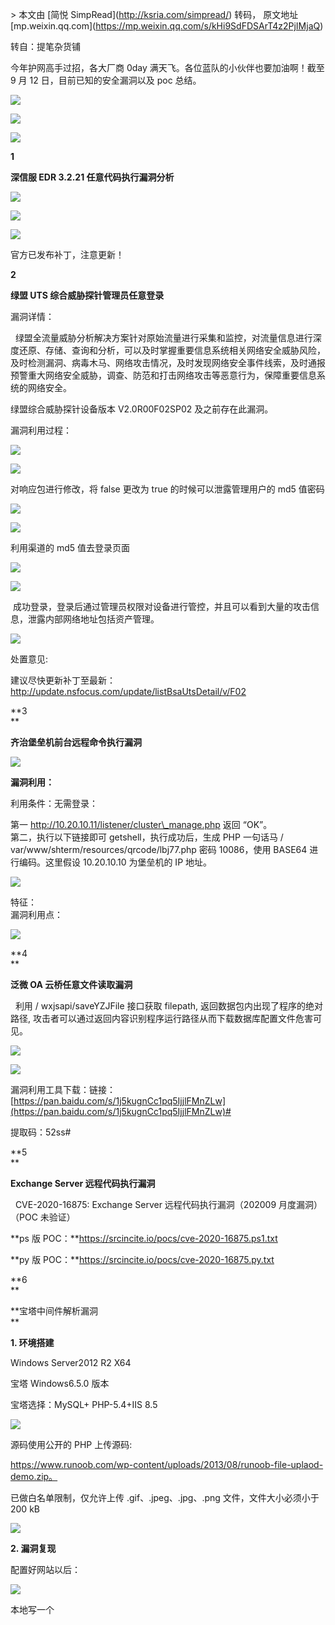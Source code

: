 \> 本文由 \[简悦 SimpRead\](http://ksria.com/simpread/) 转码， 原文地址 \[mp.weixin.qq.com\](https://mp.weixin.qq.com/s/kHi9SdFDSArT4z2PjIMjaQ)

转自：提笔杂货铺  

今年护网高手过招，各大厂商 0day 满天飞。各位蓝队的小伙伴也要加油啊！截至 9 月 12 日，目前已知的安全漏洞以及 poc 总结。  

![](https://mmbiz.qpic.cn/mmbiz_png/x1FY7hp5L8EnykD9smAy0C5tXUCTaHDo5zlj0PW3QfPuic1fGgRTuynn0FepXztiaynacKGPzeDXltUzwPXXr3eA/640?wx_fmt=png)

![](https://mmbiz.qpic.cn/mmbiz_png/x1FY7hp5L8EnykD9smAy0C5tXUCTaHDomcKyVkkxGwYquDnxER6f7GUzRW3IgdGRjgucIeDJLkTjJgUWStmk2g/640?wx_fmt=png)

![](https://mmbiz.qpic.cn/mmbiz_png/x1FY7hp5L8EnykD9smAy0C5tXUCTaHDo6H18HykPRTECkWL3TAwdYxQ9ny1ibtLo9YHvEdLmQKMFy4QYt5jyvDw/640?wx_fmt=jpeg)

**1**

  

**深信服 EDR 3.2.21 任意代码执行漏洞分析**

![](https://mmbiz.qpic.cn/mmbiz_png/x1FY7hp5L8EnykD9smAy0C5tXUCTaHDo6H18HykPRTECkWL3TAwdYxQ9ny1ibtLo9YHvEdLmQKMFy4QYt5jyvDw/640?wx_fmt=jpeg)

![](https://mmbiz.qpic.cn/mmbiz_png/x1FY7hp5L8EnykD9smAy0C5tXUCTaHDoiaah2lVsHycWZs6Mht8BAhvDZ20fRLsOIFc5dPXUxF1vtBzHAvnUj1A/640?wx_fmt=png)

![](https://mmbiz.qpic.cn/mmbiz_png/x1FY7hp5L8EnykD9smAy0C5tXUCTaHDoZwic1DS2GOAgyHCrpp5OiblI6YZBItrLichCaeZrum7Qceff2vaUSrQkQ/640?wx_fmt=png)

官方已发布补丁，注意更新！  

**2**

  

  

**绿盟 UTS 综合威胁探针管理员任意登录**

漏洞详情：

  绿盟全流量威胁分析解决方案针对原始流量进行采集和监控，对流量信息进行深度还原、存储、查询和分析，可以及时掌握重要信息系统相关网络安全威胁风险，及时检测漏洞、病毒木马、网络攻击情况，及时发现网络安全事件线索，及时通报预警重大网络安全威胁，调查、防范和打击网络攻击等恶意行为，保障重要信息系统的网络安全。

绿盟综合威胁探针设备版本 V2.0R00F02SP02 及之前存在此漏洞。

漏洞利用过程：

![](https://mmbiz.qpic.cn/mmbiz_png/x1FY7hp5L8EnykD9smAy0C5tXUCTaHDoChUTlmjPuv2ubjMmbZf0GNNibH0BKT1Ul3l7dlvb8Anv9h2mJoWFODQ/640?wx_fmt=png)

![](https://mmbiz.qpic.cn/mmbiz_png/x1FY7hp5L8EnykD9smAy0C5tXUCTaHDojnfMVVdQdr1RKibjQjiaWyXibGGBdzXegkT5CL8Q4mvC0ibZ1IEZRtdrCA/640?wx_fmt=png)  

对响应包进行修改，将 false 更改为 true 的时候可以泄露管理用户的 md5 值密码

![](https://mmbiz.qpic.cn/mmbiz_png/x1FY7hp5L8EnykD9smAy0C5tXUCTaHDo3DScicZpenwib9dOAP3uLYuOq1BRvWlGVzLnLEATe4KuAoujkPVn6dvQ/640?wx_fmt=png)

![](https://mmbiz.qpic.cn/mmbiz_png/x1FY7hp5L8EnykD9smAy0C5tXUCTaHDosQBRnK8AtA6icKTKHGhI4SabM43HYXCeVwxHuqzQzwW9Gsa1DVgUWRQ/640?wx_fmt=png)

利用渠道的 md5 值去登录页面  

![](https://mmbiz.qpic.cn/mmbiz_png/x1FY7hp5L8EnykD9smAy0C5tXUCTaHDohb430PRrHEouOtVUAWCSfcBjYjYzvxLSAsicpjibLZGIst4RelyHHskA/640?wx_fmt=png)

![](https://mmbiz.qpic.cn/mmbiz_png/x1FY7hp5L8EnykD9smAy0C5tXUCTaHDo6H18HykPRTECkWL3TAwdYxQ9ny1ibtLo9YHvEdLmQKMFy4QYt5jyvDw/640?wx_fmt=jpeg)

 成功登录，登录后通过管理员权限对设备进行管控，并且可以看到大量的攻击信息，泄露内部网络地址包括资产管理。  

![](https://mmbiz.qpic.cn/mmbiz_png/x1FY7hp5L8EnykD9smAy0C5tXUCTaHDoVDibpbEvQ3CCaWmWibDSYqBdzw5wHjCEtbol4RUupNfONds3FExTeumA/640?wx_fmt=png)

处置意见:

建议尽快更新补丁至最新：http://update.nsfocus.com/update/listBsaUtsDetail/v/F02  

**3  
**

  

**齐治堡垒机前台远程命令执行漏洞**

![](https://mmbiz.qpic.cn/mmbiz_png/x1FY7hp5L8EnykD9smAy0C5tXUCTaHDoBDDgeO2v6pXCxicLnEhLHWSk4zJy7TicNicxwVXaYQ4iaCDdGNKR7X3X4Q/640?wx_fmt=png)

**漏洞利用：**  

利用条件：无需登录：

第一 http://10.20.10.11/listener/cluster\_manage.php 返回 “OK”。  
第二，执行以下链接即可 getshell，执行成功后，生成 PHP 一句话马 / var/www/shterm/resources/qrcode/lbj77.php 密码 10086，使用 BASE64 进行编码。这里假设 10.20.10.10 为堡垒机的 IP 地址。  

![](https://mmbiz.qpic.cn/mmbiz_png/x1FY7hp5L8EnykD9smAy0C5tXUCTaHDo3icsibWRe2CRAqIl2hxPwE3SMh4YwFd8oLmoP5cafaup9MZbR605yjPw/640?wx_fmt=png)

特征：  
漏洞利用点：  

![](https://mmbiz.qpic.cn/mmbiz_png/x1FY7hp5L8EnykD9smAy0C5tXUCTaHDot9BqLNrKY6IhnL3uoE3R5TI19veO4q1EqwsFDS011OHeH12lGI2WHw/640?wx_fmt=png)

**4  
**

  

**泛微 OA 云桥任意文件读取漏洞**  

  

  利用 / wxjsapi/saveYZJFile 接口获取 filepath, 返回数据包内出现了程序的绝对路径, 攻击者可以通过返回内容识别程序运行路径从而下载数据库配置文件危害可见。  

![](https://mmbiz.qpic.cn/mmbiz_png/x1FY7hp5L8EnykD9smAy0C5tXUCTaHDovaujxAYmS0WKzLs2sDL3z9IJNSOFMYDEyia8rrpzYccyRMicSu4XdhxQ/640?wx_fmt=png)

![](https://mmbiz.qpic.cn/mmbiz_png/x1FY7hp5L8EnykD9smAy0C5tXUCTaHDo6pIGtsevIklEArGJSzsgqqVIq49fsfTFanjqkqOjRVmVsWLpWmXmEw/640?wx_fmt=png)

漏洞利用工具下载：链接：[https://pan.baidu.com/s/1j5kugnCc1pq5IjjlFMnZLw](https://pan.baidu.com/s/1j5kugnCc1pq5IjjlFMnZLw)#

提取码：52ss#

**5  
**

  

**Exchange Server 远程代码执行漏洞**

  

  CVE-2020-16875: Exchange Server 远程代码执行漏洞（202009 月度漏洞）（POC 未验证）

**ps 版 POC：**https://srcincite.io/pocs/cve-2020-16875.ps1.txt

**py 版 POC：**https://srcincite.io/pocs/cve-2020-16875.py.txt  

**6  
**

  

  

**宝塔中间件解析漏洞  
**

**1\. 环境搭建**

Windows Server2012 R2 X64

宝塔 Windows6.5.0 版本

宝塔选择：MySQL+ PHP-5.4+IIS 8.5  

![](https://mmbiz.qpic.cn/mmbiz_png/x1FY7hp5L8EnykD9smAy0C5tXUCTaHDoibkMLria8hOOvWEyLVdZCl60eWPBRd85xOmAZTg8uHwJPgm9zWtlibpVw/640?wx_fmt=png)

源码使用公开的 PHP 上传源码:

https://www.runoob.com/wp-content/uploads/2013/08/runoob-file-uplaod-demo.zip。  

已做白名单限制，仅允许上传 .gif、.jpeg、.jpg、.png 文件，文件大小必须小于 200 kB  

![](https://mmbiz.qpic.cn/mmbiz_png/x1FY7hp5L8EnykD9smAy0C5tXUCTaHDoONyy83XOzu2fzicmBSOrFcRstkng7NsK9fjeqNhM55ELpbBGgnRe52Q/640?wx_fmt=png)

**2\. 漏洞复现**

配置好网站以后：  

![](https://mmbiz.qpic.cn/mmbiz_png/x1FY7hp5L8EnykD9smAy0C5tXUCTaHDokjFCfWMErqQ2w2r6uNPoYJ1MzvrrSSsuBrWfHY6HZTEicyucAYKo1cw/640?wx_fmt=png)

本地写一个

<?php

phpinfo();

![](https://mmbiz.qpic.cn/mmbiz_png/x1FY7hp5L8EnykD9smAy0C5tXUCTaHDosTy0Hd1jibvda4ad9nvqhEn0vI5R8nhkAiaT9on57WyWo0oeDuRUYVQQ/640?wx_fmt=png)

另存为. jpg 格式  

![](https://mmbiz.qpic.cn/mmbiz_png/x1FY7hp5L8EnykD9smAy0C5tXUCTaHDoBK9CZBPxGEVupBfWK3LgBDlSrXgsCicH05NH8gNcpEdZRNnXWJaZibMQ/640?wx_fmt=png)

直接上传文件，不需要做任何修改：  

![](https://mmbiz.qpic.cn/mmbiz_png/x1FY7hp5L8EnykD9smAy0C5tXUCTaHDo3Urs3ib4U2kSLdATWUDNTQqqcauoPnS9r8GWV2eGicfOva9DN3FwxF9A/640?wx_fmt=png)

![](https://mmbiz.qpic.cn/mmbiz_png/x1FY7hp5L8EnykD9smAy0C5tXUCTaHDo2zAOACur6nXayUlrmyyC19MrTVNoWqSLBt6B04t23JdgKOjcqoyawA/640?wx_fmt=png)

访问上传文件地址：

![](https://mmbiz.qpic.cn/mmbiz_png/x1FY7hp5L8EnykD9smAy0C5tXUCTaHDoNNcTkT1ZvdFD1DcDQwibCEbUK6h73s0k6nZDjuoiciaQwZ4G9MRnsjNhA/640?wx_fmt=png)

在 upload/1.jpg 后面加 /.php

![](https://mmbiz.qpic.cn/mmbiz_png/x1FY7hp5L8EnykD9smAy0C5tXUCTaHDoicxkGh8p0Cb6JBu5fdraTtxIvELx70has4OnZxILOlUIib9JhXcFNCHw/640?wx_fmt=png)

成功验证存在任意文件上传漏洞！

文章参考：[HW 第二天: 0day 快递盒在线送 day；圈子社区孙团长；](https://mp.weixin.qq.com/s?__biz=MzU4NDU3NTYyMQ==&mid=2247484415&idx=1&sn=ae7faf734b925f37986533d723c0e1df&chksm=fd96fc15cae175039aa3479c0934d38104e2ed1309f339d5a6a5b5000af2bbaf548c5f9b4a15&mpshare=1&scene=21&srcid=091220HLXxYB7fLNZHBE6ns0&sharer_sharetime=1599921240016&sharer_shareid=feb70bfade95f7b919e1580553155df2&key=7adf10a6617c631553491d94e407876db6ddfc20dbf44e909e3858445e833178d54c0a3e35e6aa62c5dc82d4baa42d69d93dc836810a928309cd7597eb3bfe1cc67263d41855c09b04dca1a5160232caeb3a0ccc1d7407ee972f2372535d6d29aa708a4def7bc9a290d7e9f3b23545342fa1d7e4125ec342c4377777bd8e7351&ascene=1&uin=NzU0MTEyMzQ1&devicetype=Windows 10 x64&version=62090538&lang=zh_CN&exportkey=AexYZ71liMuk9dEQKtlilfI=&pass_ticket=UU2xrO6DCCSJXEqaLIjCgpmCPiXsqug7AOaDSmbHy6mnMyQtRszWr8qPVmPnpHYr&wx_header=0#wechat_redirect)

![](https://mmbiz.qpic.cn/mmbiz_gif/x1FY7hp5L8Hr4hmCxbekk2xgNEJRr8vlbLKbZjjWdV4eMia5VpwsZHOfZmCGgia9oCO9zWYSzfTSIN95oRGMdgAw/640?wx_fmt=gif)

[2020HW 红方漏洞利用总结（一）](http://mp.weixin.qq.com/s?__biz=MzAwMjA5OTY5Ng==&mid=2247486324&idx=1&sn=396ce93d26763da4cdffb209a767bb51&chksm=9acedbebadb952fd25a47a0c4dd5dfc5cf35021259f289fa423bad3dc5f9d24e275e89a7da56&scene=21#wechat_redirect)  

[2020HW 红方漏洞利用总结（二）](http://mp.weixin.qq.com/s?__biz=MzAwMjA5OTY5Ng==&mid=2247488734&idx=1&sn=06e62a6f53526d928126744bcd57e410&chksm=9acec441adb94d57c60d385cd0552336ec1293fc4a190db203439af7b72e3ceb8ca3cd6d52a2&scene=21#wechat_redirect)  

[2020HW 小技巧总结](http://mp.weixin.qq.com/s?__biz=MzAwMjA5OTY5Ng==&mid=2247488734&idx=2&sn=fb768d96c43aa14cf4ceb8abb6af6abf&chksm=9acec441adb94d57574c4dcf0c84499ad78a1e40f696051777b31da05e54ddb63eb78a7a2755&scene=21#wechat_redirect)  

[2020 护网参考学习   关于护网行动的总结](http://mp.weixin.qq.com/s?__biz=MzAwMjA5OTY5Ng==&mid=2247486325&idx=1&sn=6cbdcdd453a7cfa40f2619fcd1a716e9&chksm=9acedbeaadb952fcb9eb9bc993cb2850c9067bd1ad88f73499bb9583f6b30db7d0bedb1a756e&scene=21#wechat_redirect)  

[2019 护网行动防守总结](http://mp.weixin.qq.com/s?__biz=MzAwMjA5OTY5Ng==&mid=2247486338&idx=1&sn=ba9f86af4678be5d9111054a3f7fd1d2&chksm=9acedb1dadb9520bdf4428ba5b2c7432c8599d5b849ac8d64174b3961898e7da7feaf42244f0&scene=21#wechat_redirect)  

[护网行动 - 攻击方的 “秘密武器”](http://mp.weixin.qq.com/s?__biz=MzAwMjA5OTY5Ng==&mid=2247486391&idx=1&sn=7c62921d770a7ed451e47569879986b7&chksm=9acedb28adb9523e727fbd8b2861bd866750fb5bc0ceffbf99d6ca98546110374ae963a10e14&scene=21#wechat_redirect)  

[护网行动 | 网络攻防实战演习之蓝队指南](http://mp.weixin.qq.com/s?__biz=MzAwMjA5OTY5Ng==&mid=2247486471&idx=1&sn=6bc69c3ac91108889f816d5371d02718&chksm=9acedc98adb9558e241b30d00d0c8bad376131a65b40e20b10904f11659dff5ed72455255d8e&scene=21#wechat_redirect)  

****扫描关注乌云安全****  

![](https://mmbiz.qpic.cn/mmbiz_jpg/bMyibjv83iavz34wLFhdnrWgsQZPkEyKged4nfofK5RI5s6ibiaho43F432YZT9cU9e79aOCgoNStjmiaL7p29S5wdg/640?wx_fmt=jpeg)